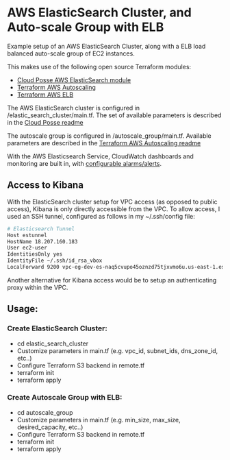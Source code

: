 # AWS ElasticSearch Cluster, and Auto-scale Group with ELB

Example setup of an AWS ElasticSearch Cluster, along with a ELB load balanced auto-scale group of EC2 instances.

This makes use of the following open source Terraform modules:

- [Cloud Posse AWS ElasticSearch module](https://github.com/cloudposse/terraform-aws-elasticsearch) 
- [Terraform AWS Autoscaling](https://github.com/terraform-aws-modules/terraform-aws-autoscaling)
- [Terraform AWS ELB](https://github.com/terraform-aws-modules/terraform-aws-elb)

The AWS ElasticSearch cluster is configured in /elastic_search_cluster/main.tf.
The set of available parameters is described in the [Cloud Posse readme](https://github.com/cloudposse/terraform-aws-elasticsearch/blob/master/README.md)


The autoscale group is configured in /autoscale_group/main.tf.  Available parameters are described in the [Terraform AWS Autoscaling readme](https://github.com/terraform-aws-modules/terraform-aws-autoscaling/blob/master/README.md)


With the AWS Elasticsearch Service, CloudWatch dashboards and monitoring are built in, with [configurable alarms/alerts](https://docs.aws.amazon.com/elasticsearch-service/latest/developerguide/cloudwatch-alarms.html). 

## Access to Kibana

With the ElasticSearch cluster setup for VPC access (as opposed to public access), Kibana is only directly accessible from
the VPC.  To allow access, I used an SSH tunnel, configured as follows in my ~/.ssh/config file:

```bash
# Elasticsearch Tunnel
Host estunnel
HostName 18.207.160.183
User ec2-user
IdentitiesOnly yes
IdentityFile ~/.ssh/id_rsa_vbox
LocalForward 9200 vpc-eg-dev-es-naq5cvupo45oznzd75tjxvmo6u.us-east-1.es.amazonaws.com:443
```

Another alternative for Kibana access would be to setup an authenticating proxy within the VPC.

## Usage:

### Create ElasticSearch Cluster:

- cd elastic_search_cluster
- Customize parameters in main.tf (e.g. vpc_id, subnet_ids, dns_zone_id, etc..)
- Configure Terraform S3 backend in remote.tf
- terraform init
- terraform apply

### Create Autoscale Group with ELB:

- cd autoscale_group
- Customize parameters in main.tf (e.g. min_size, max_size, desired_capacity, etc..)
- Configure Terraform S3 backend in remote.tf
- terraform init
- terraform apply
